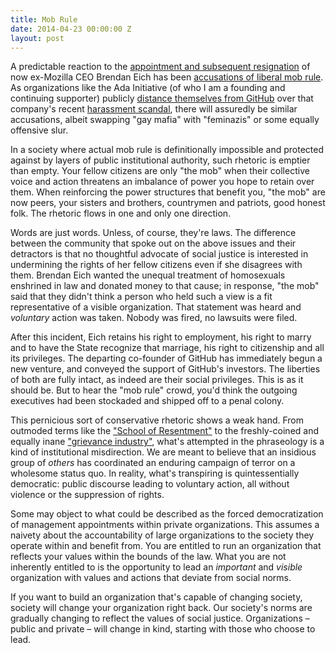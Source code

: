 ```yaml
---
title: Mob Rule
date: 2014-04-23 00:00:00 Z
layout: post
---
```


A predictable reaction to the [appointment and subsequent resignation](http://en.wikipedia.org/wiki/Brendan_Eich#CEO_appointment_and_resignation) of now ex-Mozilla CEO Brendan Eich has been [accusations of liberal mob rule](https://www.google.com/search?q=brendan+eich+%22mob+rule%22&tbm=nws). As organizations like the Ada Initiative (of who I am a founding and continuing supporter) publicly [distance themselves from GitHub](http://adainitiative.org/2014/04/ada-initiative-no-longer-partnering-with-github/) over that company's recent [harassment scandal](http://bits.blogs.nytimes.com/2014/04/21/github-founder-resigns-after-investigation/), there will assuredly be similar accusations, albeit swapping "gay mafia" with "feminazis" or some equally offensive slur.

In a society where actual mob rule is definitionally impossible and protected against by layers of public institutional authority, such rhetoric is emptier than empty. Your fellow citizens are only "the mob" when their collective voice and action threatens an imbalance of power you hope to retain over them. When reinforcing the power structures that benefit you, "the mob" are now peers, your sisters and brothers, countrymen and patriots, good honest folk. The rhetoric flows in one and only one direction.

Words are just words. Unless, of course, they're laws. The difference between the community that spoke out on the above issues and their detractors is that no thoughtful advocate of social justice is interested in undermining the rights of her fellow citizens even if she disagrees with them. Brendan Eich wanted the unequal treatment of homosexuals enshrined in law and donated money to that cause; in response, "the mob" said that they didn't think a person who held such a view is a fit representative of a visible organization. That statement was heard and _voluntary_ action was taken. Nobody was fired, no lawsuits were filed.

After this incident, Eich retains his right to employment, his right to marry and to have the State recognize that marriage, his right to citizenship and all its privileges. The departing co-founder of GitHub has immediately begun a new venture, and conveyed the support of GitHub's investors. The liberties of both are fully intact, as indeed are their social privileges. This is as it should be. But to hear the "mob rule" crowd, you'd think the outgoing executives had been stockaded and shipped off to a penal colony.

This pernicious sort of conservative rhetoric shows a weak hand. From outmoded terms like the ["School of Resentment"](http://en.wikipedia.org/wiki/School_of_Resentment) to the freshly-coined and equally inane ["grievance industry"](http://www.mediaite.com/tv/oreilly-blasts-grievance-industry-race-hustlers-make-rich-white-men-the-bad-guys/), what's attempted in the phraseology is a kind of institutional misdirection. We are meant to believe that an insidious group of _others_ has coordinated an enduring campaign of terror on a wholesome status quo. In reality, what's transpiring is quintessentially democratic: public discourse leading to voluntary action, all without violence or the suppression of rights.

Some may object to what could be described as the forced democratization of management appointments within private organizations. This assumes a naivety about the accountability of large organizations to the society they operate within and benefit from. You are entitled to run an organization that reflects your values within the bounds of the law. What you are not inherently entitled to is the opportunity to lead an _important_ and _visible_ organization with values and actions that deviate from social norms.

If you want to build an organization that's capable of changing society, society will change your organization right back. Our society's norms are gradually changing to reflect the values of social justice. Organizations – public and private – will change in kind, starting with those who choose to lead.
